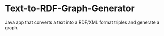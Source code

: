 # Text-to-RDF-Graph-Generator
Java app that converts a text into a RDF/XML format triples and generate a graph.
